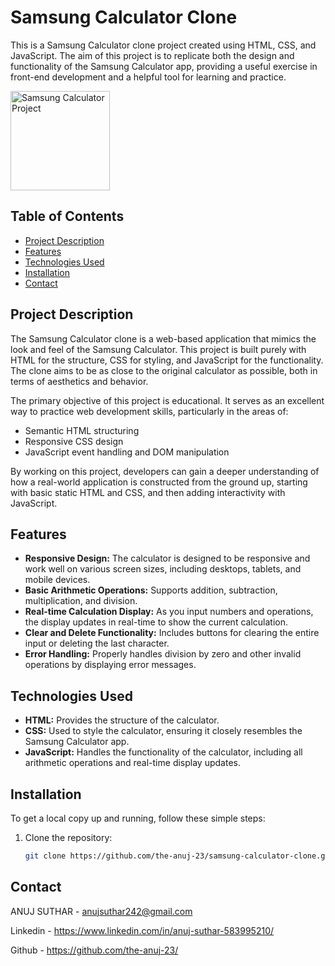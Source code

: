 # Samsung Calculator Clone

This is a Samsung Calculator clone project created using HTML, CSS, and JavaScript. The aim of this project is to replicate both the design and functionality of the Samsung Calculator app, providing a useful exercise in front-end development and a helpful tool for learning and practice.

<img width="159" alt="Samsung Calculator Project" src="https://github.com/the-anuj-23/Samsung-Calculator-Clone/assets/137100246/944bd986-69a0-402b-ab82-f81d6d1b0985">

## Table of Contents

- [Project Description](#project-description)
- [Features](#features)
- [Technologies Used](#technologies-used)
- [Installation](#installation)
- [Contact](#contact)

## Project Description

The Samsung Calculator clone is a web-based application that mimics the look and feel of the Samsung Calculator. This project is built purely with HTML for the structure, CSS for styling, and JavaScript for the functionality. The clone aims to be as close to the original calculator as possible, both in terms of aesthetics and behavior.

The primary objective of this project is educational. It serves as an excellent way to practice web development skills, particularly in the areas of:

- Semantic HTML structuring
- Responsive CSS design
- JavaScript event handling and DOM manipulation

By working on this project, developers can gain a deeper understanding of how a real-world application is constructed from the ground up, starting with basic static HTML and CSS, and then adding interactivity with JavaScript.

## Features

- **Responsive Design:** The calculator is designed to be responsive and work well on various screen sizes, including desktops, tablets, and mobile devices.
- **Basic Arithmetic Operations:** Supports addition, subtraction, multiplication, and division.
- **Real-time Calculation Display:** As you input numbers and operations, the display updates in real-time to show the current calculation.
- **Clear and Delete Functionality:** Includes buttons for clearing the entire input or deleting the last character.
- **Error Handling:** Properly handles division by zero and other invalid operations by displaying error messages.

## Technologies Used

- **HTML:** Provides the structure of the calculator.
- **CSS:** Used to style the calculator, ensuring it closely resembles the Samsung Calculator app.
- **JavaScript:** Handles the functionality of the calculator, including all arithmetic operations and real-time display updates.

## Installation

To get a local copy up and running, follow these simple steps:

1. Clone the repository:
   ```sh
   git clone https://github.com/the-anuj-23/samsung-calculator-clone.git


## Contact
ANUJ SUTHAR - anujsuthar242@gmail.com

Linkedin - https://www.linkedin.com/in/anuj-suthar-583995210/

Github - https://github.com/the-anuj-23/
